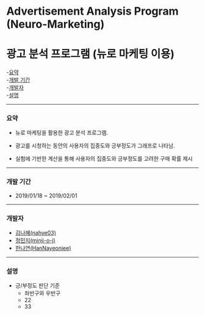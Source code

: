 # Advertisement Analysis Program (Neuro-Marketing)
# 광고 분석 프로그램 (뉴로 마케팅 이용)

-[요약](#요약)  
-[개발 기간](#개발-기간)  
-[개발자](#개발자)  
-[설명](#설명)  

---
### 요약
- 뉴로 마케팅을 활용한 광고 분석 프로그램.

- 광고를 시청하는 동안의 사용자의 집중도와 긍부정도가 그래프로 나타남.

- 실험에 기반한 계산을 통해 사용자의 집중도와 긍부정도를 고려한 구매 확률 제시

---
### 개발 기간

- 2019/01/18 ~ 2019/02/01
---


### 개발자

- [김나혜(nahye03)](https://github.com/nahye03)
- [정민지(minji-o-j)](https://github.com/minji-o-j)
- [한나연(HanNayeoniee)](https://github.com/HanNayeoniee)

---
  

### 설명

  - 긍/부정도 판단 기준
    - 좌반구와 우반구
    - 22
    - 33
  

